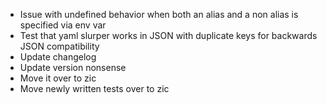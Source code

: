 - Issue with undefined behavior when both an alias and a non alias is specified
  via env var
- Test that yaml slurper works in JSON with duplicate keys for backwards JSON
  compatibility
- Update changelog
- Update version nonsense
- Move it over to zic
- Move newly written tests over to zic
